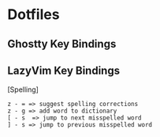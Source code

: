 # Dotfiles

## Ghostty Key Bindings

## LazyVim Key Bindings

[Spelling]

```
z - = => suggest spelling corrections
z - g => add word to dictionary
[ - s  => jump to next misspelled word
] - s => jump to previous misspelled word
```

```

```
